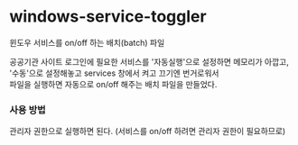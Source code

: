 # windows-service-toggler
윈도우 서비스를 on/off 하는 배치(batch) 파일

공공기관 사이트 로그인에 필요한 서비스를 '자동실행'으로 설정하면 메모리가 아깝고, '수동'으로 설정해놓고 services 창에서 켜고 끄기엔 번거로워서  
파일을 실행하면 자동으로 on/off 해주는 배치 파일을 만들었다.

### 사용 방법
관리자 권한으로 실행하면 된다. (서비스를 on/off 하려면 관리자 권한이 필요하므로)
